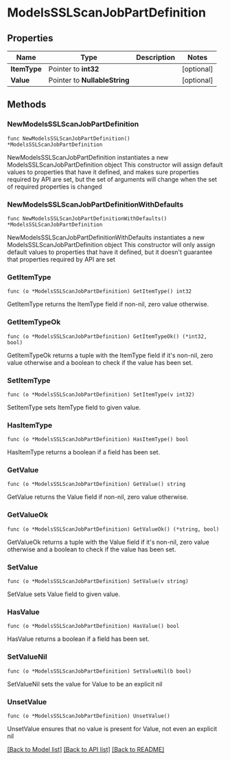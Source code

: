 # ModelsSSLScanJobPartDefinition

## Properties

Name | Type | Description | Notes
------------ | ------------- | ------------- | -------------
**ItemType** | Pointer to **int32** |  | [optional] 
**Value** | Pointer to **NullableString** |  | [optional] 

## Methods

### NewModelsSSLScanJobPartDefinition

`func NewModelsSSLScanJobPartDefinition() *ModelsSSLScanJobPartDefinition`

NewModelsSSLScanJobPartDefinition instantiates a new ModelsSSLScanJobPartDefinition object
This constructor will assign default values to properties that have it defined,
and makes sure properties required by API are set, but the set of arguments
will change when the set of required properties is changed

### NewModelsSSLScanJobPartDefinitionWithDefaults

`func NewModelsSSLScanJobPartDefinitionWithDefaults() *ModelsSSLScanJobPartDefinition`

NewModelsSSLScanJobPartDefinitionWithDefaults instantiates a new ModelsSSLScanJobPartDefinition object
This constructor will only assign default values to properties that have it defined,
but it doesn't guarantee that properties required by API are set

### GetItemType

`func (o *ModelsSSLScanJobPartDefinition) GetItemType() int32`

GetItemType returns the ItemType field if non-nil, zero value otherwise.

### GetItemTypeOk

`func (o *ModelsSSLScanJobPartDefinition) GetItemTypeOk() (*int32, bool)`

GetItemTypeOk returns a tuple with the ItemType field if it's non-nil, zero value otherwise
and a boolean to check if the value has been set.

### SetItemType

`func (o *ModelsSSLScanJobPartDefinition) SetItemType(v int32)`

SetItemType sets ItemType field to given value.

### HasItemType

`func (o *ModelsSSLScanJobPartDefinition) HasItemType() bool`

HasItemType returns a boolean if a field has been set.

### GetValue

`func (o *ModelsSSLScanJobPartDefinition) GetValue() string`

GetValue returns the Value field if non-nil, zero value otherwise.

### GetValueOk

`func (o *ModelsSSLScanJobPartDefinition) GetValueOk() (*string, bool)`

GetValueOk returns a tuple with the Value field if it's non-nil, zero value otherwise
and a boolean to check if the value has been set.

### SetValue

`func (o *ModelsSSLScanJobPartDefinition) SetValue(v string)`

SetValue sets Value field to given value.

### HasValue

`func (o *ModelsSSLScanJobPartDefinition) HasValue() bool`

HasValue returns a boolean if a field has been set.

### SetValueNil

`func (o *ModelsSSLScanJobPartDefinition) SetValueNil(b bool)`

 SetValueNil sets the value for Value to be an explicit nil

### UnsetValue
`func (o *ModelsSSLScanJobPartDefinition) UnsetValue()`

UnsetValue ensures that no value is present for Value, not even an explicit nil

[[Back to Model list]](../README.md#documentation-for-models) [[Back to API list]](../README.md#documentation-for-api-endpoints) [[Back to README]](../README.md)


